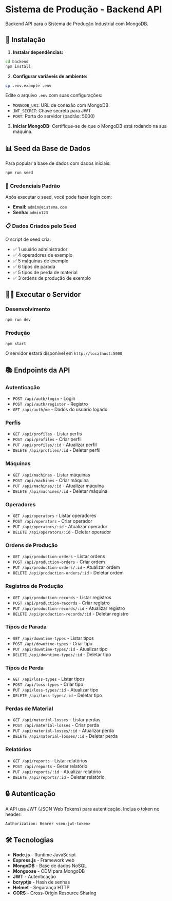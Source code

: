 # Sistema de Produção - Backend API

Backend API para o Sistema de Produção Industrial com MongoDB.

## 🚀 Instalação

1. **Instalar dependências:**
```bash
cd backend
npm install
```

2. **Configurar variáveis de ambiente:**
```bash
cp .env.example .env
```

Edite o arquivo `.env` com suas configurações:
- `MONGODB_URI`: URL de conexão com MongoDB
- `JWT_SECRET`: Chave secreta para JWT
- `PORT`: Porta do servidor (padrão: 5000)

3. **Iniciar MongoDB:**
Certifique-se de que o MongoDB está rodando na sua máquina.

## 📊 Seed da Base de Dados

Para popular a base de dados com dados iniciais:

```bash
npm run seed
```

### 🔑 Credenciais Padrão

Após executar o seed, você pode fazer login com:
- **Email:** `admin@sistema.com`
- **Senha:** `admin123`

### 📋 Dados Criados pelo Seed

O script de seed cria:
- ✅ 1 usuário administrador
- ✅ 4 operadores de exemplo
- ✅ 5 máquinas de exemplo
- ✅ 6 tipos de parada
- ✅ 5 tipos de perda de material
- ✅ 3 ordens de produção de exemplo

## 🏃‍♂️ Executar o Servidor

### Desenvolvimento
```bash
npm run dev
```

### Produção
```bash
npm start
```

O servidor estará disponível em `http://localhost:5000`

## 📚 Endpoints da API

### Autenticação
- `POST /api/auth/login` - Login
- `POST /api/auth/register` - Registro
- `GET /api/auth/me` - Dados do usuário logado

### Perfis
- `GET /api/profiles` - Listar perfis
- `POST /api/profiles` - Criar perfil
- `PUT /api/profiles/:id` - Atualizar perfil
- `DELETE /api/profiles/:id` - Deletar perfil

### Máquinas
- `GET /api/machines` - Listar máquinas
- `POST /api/machines` - Criar máquina
- `PUT /api/machines/:id` - Atualizar máquina
- `DELETE /api/machines/:id` - Deletar máquina

### Operadores
- `GET /api/operators` - Listar operadores
- `POST /api/operators` - Criar operador
- `PUT /api/operators/:id` - Atualizar operador
- `DELETE /api/operators/:id` - Deletar operador

### Ordens de Produção
- `GET /api/production-orders` - Listar ordens
- `POST /api/production-orders` - Criar ordem
- `PUT /api/production-orders/:id` - Atualizar ordem
- `DELETE /api/production-orders/:id` - Deletar ordem

### Registros de Produção
- `GET /api/production-records` - Listar registros
- `POST /api/production-records` - Criar registro
- `PUT /api/production-records/:id` - Atualizar registro
- `DELETE /api/production-records/:id` - Deletar registro

### Tipos de Parada
- `GET /api/downtime-types` - Listar tipos
- `POST /api/downtime-types` - Criar tipo
- `PUT /api/downtime-types/:id` - Atualizar tipo
- `DELETE /api/downtime-types/:id` - Deletar tipo

### Tipos de Perda
- `GET /api/loss-types` - Listar tipos
- `POST /api/loss-types` - Criar tipo
- `PUT /api/loss-types/:id` - Atualizar tipo
- `DELETE /api/loss-types/:id` - Deletar tipo

### Perdas de Material
- `GET /api/material-losses` - Listar perdas
- `POST /api/material-losses` - Criar perda
- `PUT /api/material-losses/:id` - Atualizar perda
- `DELETE /api/material-losses/:id` - Deletar perda

### Relatórios
- `GET /api/reports` - Listar relatórios
- `POST /api/reports` - Gerar relatório
- `PUT /api/reports/:id` - Atualizar relatório
- `DELETE /api/reports/:id` - Deletar relatório

## 🔒 Autenticação

A API usa JWT (JSON Web Tokens) para autenticação. Inclua o token no header:

```
Authorization: Bearer <seu-jwt-token>
```

## 🛠️ Tecnologias

- **Node.js** - Runtime JavaScript
- **Express.js** - Framework web
- **MongoDB** - Base de dados NoSQL
- **Mongoose** - ODM para MongoDB
- **JWT** - Autenticação
- **bcryptjs** - Hash de senhas
- **Helmet** - Segurança HTTP
- **CORS** - Cross-Origin Resource Sharing